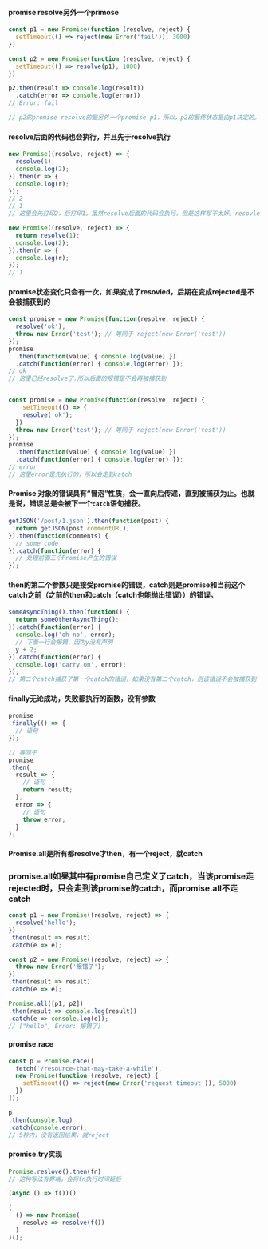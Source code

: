 #### promise resolve另外一个primose

```js
const p1 = new Promise(function (resolve, reject) {
  setTimeout(() => reject(new Error('fail')), 3000)
})

const p2 = new Promise(function (resolve, reject) {
  setTimeout(() => resolve(p1), 1000)
})

p2.then(result => console.log(result))
  .catch(error => console.log(error))
// Error: fail

// p2的promise resolve的是另外一个promise p1，所以，p2的最终状态是由p1决定的。虽然p2resolve了，但是p1的状态是reject，所以最终走到了catch
```



#### resolve后面的代码也会执行，并且先于resolve执行

```js
new Promise((resolve, reject) => {
  resolve(1);
  console.log(2);
}).then(r => {
  console.log(r);
});
// 2
// 1
// 这里会先打印2，后打印1。虽然resolve后面的代码会执行，但是这样写不太好。resovle应该是promise截止处。加个return即可实现

new Promise((resolve, reject) => {
  return resolve(1);
  console.log(2);
}).then(r => {
  console.log(r);
});
// 1
```



#### promise状态变化只会有一次，如果变成了resovled，后期在变成rejected是不会被捕获到的

```js
const promise = new Promise(function(resolve, reject) {
  resolve('ok');
  throw new Error('test'); // 等同于 reject(new Error('test'))
});
promise
  .then(function(value) { console.log(value) })
  .catch(function(error) { console.log(error) });
// ok
// 这里已经resolve了.所以后面的报错是不会再被捕获到


const promise = new Promise(function(resolve, reject) {
 	setTimeout(() => {
    resolve('ok');
  })
  throw new Error('test'); // 等同于 reject(new Error('test'))
});
promise
  .then(function(value) { console.log(value) })
  .catch(function(error) { console.log(error) });
// error
// 这里error是先执行的，所以会走到catch
```





#### Promise 对象的错误具有“冒泡”性质，会一直向后传递，直到被捕获为止。也就是说，错误总是会被下一个`catch`语句捕获。

```js
getJSON('/post/1.json').then(function(post) {
  return getJSON(post.commentURL);
}).then(function(comments) {
  // some code
}).catch(function(error) {
  // 处理前面三个Promise产生的错误
});
```



#### then的第二个参数只是接受promise的错误，catch则是promise和当前这个catch之前（之前的then和catch（catch也能抛出错误））的错误。

```js
someAsyncThing().then(function() {
  return someOtherAsyncThing();
}).catch(function(error) {
  console.log('oh no', error);
  // 下面一行会报错，因为y没有声明
  y + 2;
}).catch(function(error) {
  console.log('carry on', error);
});
// 第二个catch捕获了第一个catch的错误，如果没有第二个catch，则该错误不会被捕获到
```



#### finally无论成功，失败都执行的函数，没有参数

```js
promise
.finally(() => {
  // 语句
});

// 等同于
promise
.then(
  result => {
    // 语句
    return result;
  },
  error => {
    // 语句
    throw error;
  }
);
```



#### Promise.all是所有都resolve才then，有一个reject，就catch



### promise.all如果其中有promise自己定义了catch，当该promise走rejected时，只会走到该promise的catch，而promise.all不走catch

```js
const p1 = new Promise((resolve, reject) => {
  resolve('hello');
})
.then(result => result)
.catch(e => e);

const p2 = new Promise((resolve, reject) => {
  throw new Error('报错了');
})
.then(result => result)
.catch(e => e);

Promise.all([p1, p2])
.then(result => console.log(result))
.catch(e => console.log(e));
// ["hello", Error: 报错了]
```



#### promise.race

```js
const p = Promise.race([
  fetch('/resource-that-may-take-a-while'),
  new Promise(function (resolve, reject) {
    setTimeout(() => reject(new Error('request timeout')), 5000)
  })
]);

p
.then(console.log)
.catch(console.error);
// 5秒内，没有返回结果，就reject
```



#### promise.try实现

```js
Promise.reslove().then(fn)
// 这种写法有弊端，会将fn执行时间延后

(async () => f())()

(
  () => new Promise(
    resolve => resolve(f())
  )
)();
```

